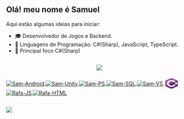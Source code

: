 ## Olá! meu nome é Samuel


Aqui estão algumas ideias para iniciar:

- 🎓 Desenvolvedor de Jogos e Backend.
- 📄 Linguagens de Programação: C#(Sharp), JavaScript, TypeScript.
- 🔰 Principal foco C#(Sharp)

##

<div align="center">
  <a href="https://github.com/SamuelSouza2020">
  <img height="160em" src="https://github-readme-stats.vercel.app/api/top-langs/?username=SamuelSouza2020&layout=compact&langs_count=7&theme=highcontrast"/>
</div>
  <div style="display: inline_block"><br>
  <img align="center" alt="Sam-Android" height="30" width="40" src="https://cdn.jsdelivr.net/gh/devicons/devicon/icons/android/android-original.svg">
  <img align="center" alt="Sam-Unity" height="30" width="40" src="https://cdn.jsdelivr.net/gh/devicons/devicon/icons/unity/unity-original.svg">
  <img align="center" alt="Sam-PS" height="30" width="40" src="https://cdn.jsdelivr.net/gh/devicons/devicon/icons/photoshop/photoshop-line.svg">
  <img align="center" alt="Sam-SQL" height="30" width="40" src="https://cdn.jsdelivr.net/gh/devicons/devicon/icons/mysql/mysql-original.svg">
  <img align="center" alt="Sam-VS" height="30" width="40" src="https://cdn.jsdelivr.net/gh/devicons/devicon/icons/visualstudio/visualstudio-plain.svg">
  <img align="center" alt="Rafa-Csharp" height="30" width="40" src="https://raw.githubusercontent.com/devicons/devicon/master/icons/csharp/csharp-original.svg">
  <img align="center" alt="Rafa-JS" height="30" width="40" src="https://cdn.jsdelivr.net/gh/devicons/devicon/icons/javascript/javascript-original.svg">
  <img align="center" alt="Rafa-HTML" height="30" width="40" src="https://cdn.jsdelivr.net/gh/devicons/devicon/icons/html5/html5-plain-wordmark.svg">
</div>
  
  ##
<div>
  <a href="https://www.linkedin.com/in/samuel-souza-03b637142/" target="_blank" rel="noopener noreferrer">
    <img src="https://img.shields.io/badge/-LinkedIn-%230077B5?style=for-the-badge&logo=linkedin&logoColor=white">
  </a>
</div>
